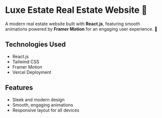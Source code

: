 # Luxe Estate Real Estate Website 🏡

A modern real estate website built with **React.js**, featuring smooth animations powered by **Framer Motion** for an engaging user experience. 🚀

## Technologies Used

- React.js  
- Tailwind CSS  
- Framer Motion  
- Vercel Deployment 

## Features

- Sleek and modern design
- Smooth, engaging animations
- Responsive layout for all devices
